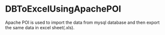 # DBToExcelUsingApachePOI


Apache POI is used to import the data from mysql database and then export the same data in excel sheet(.xls).
